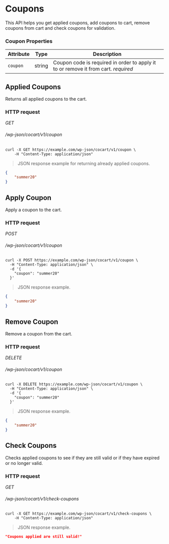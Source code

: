 # Coupons #

This API helps you get applied coupons, add coupons to cart, remove coupons from cart and check coupons for validation.

### Coupon Properties ###

| Attribute | Type   | Description       |
| --------- | ------ | ----------------- |
| `coupon`  | string | Coupon code is required in order to apply it to or remove it from cart. <i class="label label-info">required</i> |

## Applied Coupons ##

Returns all applied coupons to the cart.

### HTTP request ###

<div class="api-endpoint">
	<div class="endpoint-data">
		<i class="label label-get">GET</i>
		<h6>/wp-json/cocart/v1/coupon</h6>
	</div>
</div>

```shell
curl -X GET https://example.com/wp-json/cocart/v1/coupon \
	-H "Content-Type: application/json"
```

> JSON response example for returning already applied coupons.

```json
{
	"summer20"
}
```

## Apply Coupon ##

Apply a coupon to the cart.

### HTTP request ###

<div class="api-endpoint">
	<div class="endpoint-data">
		<i class="label label-post">POST</i>
		<h6>/wp-json/cocart/v1/coupon</h6>
	</div>
</div>

```shell
curl -X POST https://example.com/wp-json/cocart/v1/coupon \
  -H "Content-Type: application/json" \
  -d '{
    "coupon": "summer20"
  }'
```

> JSON response example.

```json
{
	"summer20"
}
```

## Remove Coupon ##

Remove a coupon from the cart.

### HTTP request ###

<div class="api-endpoint">
	<div class="endpoint-data">
		<i class="label label-delete">DELETE</i>
		<h6>/wp-json/cocart/v1/coupon</h6>
	</div>
</div>

```shell
curl -X DELETE https://example.com/wp-json/cocart/v1/coupon \
  -H "Content-Type: application/json" \
  -d '{
    "coupon": "summer20"
  }'
```

> JSON response example.

```json
{
	"summer20"
}
```

## Check Coupons ##

Checks applied coupons to see if they are still valid or if they have expired or no longer valid.

### HTTP request ###

<div class="api-endpoint">
	<div class="endpoint-data">
		<i class="label label-get">GET</i>
		<h6>/wp-json/cocart/v1/check-coupons</h6>
	</div>
</div>

```shell
curl -X GET https://example.com/wp-json/cocart/v1/check-coupons \
	-H "Content-Type: application/json"
```

> JSON response example.

```json
"Coupons applied are still valid!"
```
